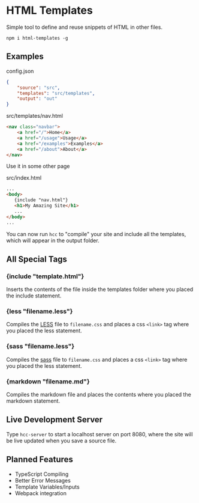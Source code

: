 # HTML Templates
Simple tool to define and reuse snippets of HTML in other files.

`npm i html-templates -g`

## Examples

config.json
```json
{
    "source": "src",
    "templates": "src/templates",
    "output": "out"
}
```

src/templates/nav.html
```html
<nav class="navbar">
    <a href="/">Home</a>
    <a href="/usage">Usage</a>
    <a href="/examples">Examples</a>
    <a href="/about">About</a>
</nav>
```

Use it in some other page

src/index.html
```html
...
<body>
   {include "nav.html"}
   <h1>My Amazing Site</h1>
   ... 
</body>
...
```

You can now run `hcc` to "compile" your site and include
all the templates, which will appear in the output folder.

## All Special Tags

### {include "template.html"}
Inserts the contents of the file inside the templates folder
where you placed the include statement.

### {less "filename.less"}
Compiles the [LESS](http://lesscss.org/) file to `filename.css`
and places a css `<link>` tag where you placed the less
statement.

### {sass "filename.less"}
Compiles the [sass](https://sass-lang.com/) file to `filename.css`
and places a css `<link>` tag where you placed the less
statement.

### {markdown "filename.md"}
Compiles the markdown file and places the contents where you placed
the markdown statement.

## Live Development Server
Type `hcc-server` to start a localhost server on port 8080,
where the site will be live updated when you save a source file.

## Planned Features
- TypeScript Compiling
- Better Error Messages
- Template Variables/Inputs
- Webpack integration